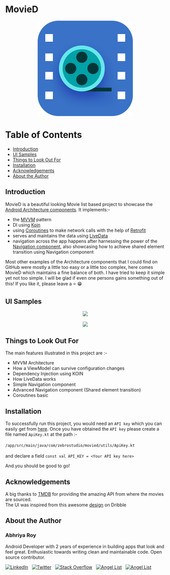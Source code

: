 # MovieD

<p align="center">
 <img src="resources/ic_movied.png" alt="MovieD" width=300 height=300>
 </a>
</p>

# Table of Contents

- [Introduction](#introduction) <br>
- [UI Samples](#ui-samples) <br>
- [Things to Look Out For](#things-to-look-out-for)<br>
- [Installation](#installation) <br>
- [Acknowledgements](#acknowledgements) <br>
- [About the Author](#about-the-author)<br>

## Introduction

MovieD is a beautiful looking Movie list based project to showcase the [Android Architecture components](https://developer.android.com/topic/libraries/architecture).
It implements:-
- the [MVVM](https://medium.com/upday-devs/android-architecture-patterns-part-3-model-view-viewmodel-e7eeee76b73b) pattern
- DI using [Koin](https://github.com/InsertKoinIO/koin)
- using [Coroutines](https://kotlinlang.org/docs/reference/coroutines-overview.html) to make network calls with the help of [Retrofit](https://square.github.io/retrofit/)
- serves and maintains the data using [LiveData](https://developer.android.com/reference/android/arch/lifecycle/LiveData)
- navigation across the app happens after harnessing the power of the [Navigation component](https://developer.android.com/guide/navigation), also showcasing how to achieve shared element transition using Navigation component

Most other examples of the Architecture components that I could find on GitHub were mostly a little too easy or a little too complex, here comes MovieD which maintains a fine balance of both. I have tried to keep it simple yet not too simple. I will be glad if even one persons gains something out of this! If you like it, please leave a ⭐ 😁

## UI Samples

<p align="center">
  <img height="400" src="resources/landscape.gif">
</p>


<p align="center">
  <img height="600" src="resources/portrait.gif">
</p>

## Things to Look Out For

The main features illustrated in this project are :-

- MVVM Architecture
- How a ViewModel can survive configuration changes
- Dependency Injection using KOIN
- How LiveData works
- Simple Navigation component
- Advanced Navigation component (Shared element transition)
- Coroutines basic

## Installation
To successfully run this project, you would need an `API key` which you can easily get from [here](https://www.themoviedb.org/login). Once you have obtained the `API key` please create a file named `ApiKey.kt` at the path :-
     <br> <br> `/app/src/main/java/com/zebrostudio/movied/utils/ApiKey.kt`<br><br>
and declare a field `const val API_KEY = <Your API key here>`

And you should be good to go!
              
## Acknowledgements
A big thanks to [TMDB](https://www.themoviedb.org/?language=en-US) for providing the amazing API from where the movies are sourced.<br>
The UI was inspired from this awesome [design](https://dribbble.com/shots/8257559-Movie-2-0) on Dribble


## About the Author

### Abhriya Roy

 Android Developer with 2 years of experience in building apps that look and feel great. 
 Enthusiastic towards writing clean and maintainable code.
 Open source contributor.

 <a href="https://www.linkedin.com/in/abhriya-roy/"><img src="https://i.imgur.com/toWXOAd.png" alt="LinkedIn" width=40 height=40></a>     &nbsp;
 <a href="https://twitter.com/AbhriyaR"><img src="https://i.imgur.com/ymEo5Iy.png" alt="Twitter" width=42 height=40></a> 
 &nbsp;
 <a href="https://stackoverflow.com/users/6197251/abhriya-roy"><img src="https://i.imgur.com/JakJaHP.png" alt="Stack Overflow" width=40  height=40></a> 
 &nbsp;
 <a href="https://angel.co/abhriya-roy?public_profile=1"><img src="https://i.imgur.com/TiwMDMK.png" alt="Angel List" width=40  height=40></a>
 &nbsp;
 <a href="https://play.google.com/store/apps/developer?id=Zebro+Studio"><img src="https://i.imgur.com/Rj1IsYI.png" alt="Angel List" width=40  height=40></a>

 <br>
          
  
